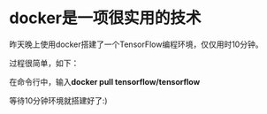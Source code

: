 docker是一项很实用的技术
====
昨天晚上使用docker搭建了一个TensorFlow编程环境，仅仅用时10分钟。

过程很简单，如下：

在命令行中，输入**docker pull tensorflow/tensorflow**

等待10分钟环境就搭建好了:)
